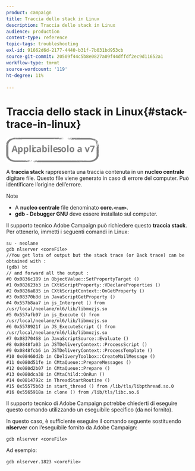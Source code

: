 ```yaml
---
product: campaign
title: Traccia dello stack in Linux
description: Traccia dello stack in Linux
audience: production
content-type: reference
topic-tags: troubleshooting
exl-id: 91662d6d-2177-4440-b31f-7b031bd953cb
source-git-commit: 20509f44c5b8e0827a09f44dffdf2ec9d11652a1
workflow-type: tm+mt
source-wordcount: '119'
ht-degree: 11%

---
```


# Traccia dello stack in Linux{#stack-trace-in-linux}

![](../../assets/v7-only.svg)

A **traccia stack** rappresenta una traccia contenuta in un **nucleo centrale** digitare file. Questo file viene generato in caso di errore del computer. Può identificare l’origine dell’errore.

>[!NOTE]
>
>* A **nucleo centrale** file denominato **core.`<num>`**.
>* **gdb - Debugger GNU** deve essere installato sul computer.

>


Il supporto tecnico Adobe Campaign può richiedere questo **traccia stack**. Per ottenerlo, immetti i seguenti comandi in Linux:

```
su - neolane
gdb nlserver <coreFile>
//You get lots of output but the stack trace (or Back trace) can be obtained with : 
(gdb) bt
// and forward all the output : 
#0 0x0836c189 in ObjectValue::SetPropertyTarget ()
#1 0x082623b3 in CXtkScriptProperty::VDeclareProperties ()
#2 0x0826a835 in CXtkScriptContext::OnGetProperty ()
#3 0x08370b3d in JavaScriptGetProperty ()
#4 0x557b8aa7 in js_Interpret () from /usr/local/neolane/nl6/lib/libmozjs.so
#5 0x557afb97 in js_Execute () from /usr/local/neolane/nl6/lib/libmozjs.so
#6 0x5578921f in JS_ExecuteScript () from /usr/local/neolane/nl6/lib/libmozjs.so
#7 0x08370468 in JavaScriptSource::Evaluate ()
#8 0x0848fa03 in JSTDeliveryContext::ProcessScript ()
#9 0x0848fcb6 in JSTDeliveryContext::ProcessTemplate ()
#10 0x08460d2b in CDeliveryToolbox::CreateMailMessage ()
#11 0x080d51fe in CMtaQueue::PrepareMessages ()
#12 0x080d2b07 in CMtaQueue::Prepare ()
#13 0x080dca38 in CMtaChild::OnRun ()
#14 0x0814792c in ThreadStartRoutine ()
#15 0x55575b63 in start_thread () from /lib/tls/libpthread.so.0
#16 0x5565918a in clone () from /lib/tls/libc.so.6
```

Il supporto tecnico di Adobe Campaign potrebbe chiederti di eseguire questo comando utilizzando un eseguibile specifico (da noi fornito).

In questo caso, è sufficiente eseguire il comando seguente sostituendo **nlserver** con l’eseguibile fornito da Adobe Campaign:

```
gdb nlserver <coreFile>
```

Ad esempio:

```
gdb nlserver.1823 <coreFile>
```
